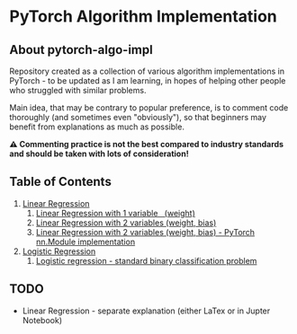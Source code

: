 <h1>PyTorch Algorithm Implementation</h1>


<h2>About pytorch-algo-impl</h2>

Repository created as a collection of various algorithm implementations in PyTorch - to be updated as I am learning, in hopes of helping other people who struggled with similar problems.

Main idea, that may be contrary to popular preference, is to comment code thoroughly (and sometimes even "obviously"), so that beginners may benefit from explanations as much as possible. 

**⚠️ Commenting practice is not the best compared to industry standards and should be taken with lots of consideration!**

<h2>Table of Contents</h2>

<ol>
  
  <li> <a href="https://github.com/LukaNedimovic/pytorch-algo-impl/tree/main/Linear%20Regression"> Linear Regression </a> 
    <br/> 
    <ol type="1">
      <li><a href="https://github.com/LukaNedimovic/pytorch-algo-impl/blob/main/Linear%20Regression/lin_reg.py"> Linear Regression with 1 variable &nbsp (weight) </a></li>
      <li><a href="https://github.com/LukaNedimovic/pytorch-algo-impl/blob/main/Linear%20Regression/lin_reg_2_variables.py"> Linear Regression with 2 variables (weight, bias) </a></li>
      <li><a href="https://github.com/LukaNedimovic/pytorch-algo-impl/blob/main/Linear%20Regression/lin_reg_nn_module.py"> Linear Regression with 2 variables (weight, bias) - PyTorch nn.Module implementation </a></li>
    </ol>
  </li>

  <li> <a href="https://github.com/LukaNedimovic/pytorch-algo-impl/tree/main/Logistic%20Regression"> Logistic Regression </a> 
    <br/> 
    <ol type="1">
      <li><a href="https://github.com/LukaNedimovic/pytorch-algo-impl/blob/main/Logistic%20Regression/Logistic%20Regression.ipynb"> Logistic regression - standard binary classification problem </a></li>
    </ol>
  </li>
  
</ol>

<h2> TODO </h2>

<ul>
  <li>Linear Regression - separate explanation (either LaTex or in Jupter Notebook)</li>
</ul>
